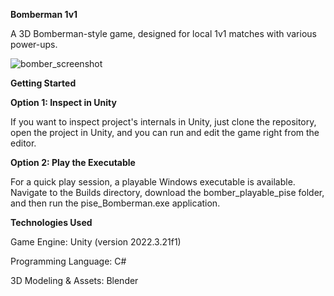 **Bomberman 1v1**

A 3D Bomberman-style game, designed for local 1v1 matches with various power-ups.

![bomber_screenshot](https://github.com/user-attachments/assets/489f848c-db0f-472a-81a3-1c5ed7836e54)

**Getting Started**

**Option 1: Inspect in Unity**

If you want to inspect project's internals in Unity, just clone the repository, open the project in Unity, and you can run and edit the game right from the editor.

**Option 2: Play the Executable**

For a quick play session, a playable Windows executable is available. Navigate to the Builds directory, download the bomber_playable_pise folder, and then run the pise_Bomberman.exe application.

**Technologies Used**

Game Engine: Unity (version 2022.3.21f1)

Programming Language: C#

3D Modeling & Assets: Blender
